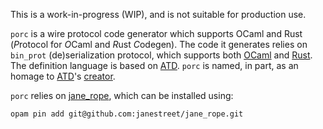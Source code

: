 This is a work-in-progress (WIP), and is not suitable for production
use.

`porc` is a wire protocol code generator which supports OCaml and Rust
(*P*rotocol for *O*Caml and *R*ust *C*odegen). The code it generates
relies on `bin_prot` (de)serialization protocol, which supports both
[OCaml](https://github.com/janestreet/bin_prot) and
[Rust](https://github.com/LaurentMazare/binprot-rs). The definition
language is based on [ATD](https://github.com/ahrefs/atd). `porc` is
named, in part, as an homage to [ATD](https://github.com/ahrefs/atd)'s
[creator](https://github.com/mjambon).

`porc` relies on [jane_rope](https://github.com/janestreet/jane_rope),
which can be installed using:
```
opam pin add git@github.com:janestreet/jane_rope.git
```
